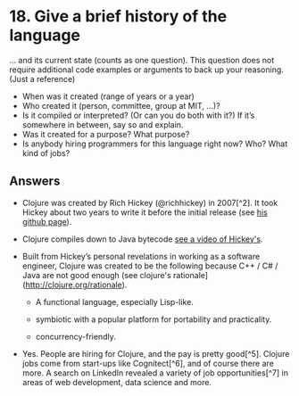 # 18. Give a brief history of the language 

... and its current state (counts as one question). This question does not require additional code examples or arguments to back up your reasoning. (Just a reference)

- When was it created (range of years or a year)
- Who created it (person, committee, group at MIT, ...)?
- Is it compiled or interpreted? (Or can you do both with it?) If it’s somewhere in between, say so and explain. 
- Was it created for a purpose? What purpose?
- Is anybody hiring programmers for this language right now? Who? What kind of jobs?

## Answers

-   Clojure was created by Rich Hickey (@richhickey) in 2007[^2]. It took Hickey about two years to write it before the initial release (see [his github page](https://github.com/clojure/clojure/commits/1.0.x?page=30)).

-   Clojure compiles down to Java bytecode [see a video of Hickey's](https://www.youtube.com/watch?v=P76Vbsk_3J0&index=4&list=WL).

-   Built from Hickey’s personal revelations in working as a software engineer, Clojure was created to be the following because C++ / C\# / Java are not good enough (see clojure's rationale](http://clojure.org/rationale).

    -   A functional language, especially Lisp-like.

    -   symbiotic with a popular platform for portability
        and practicality.

    -   concurrency-friendly.

-   Yes. People are hiring for Clojure, and the pay is pretty good[^5].
    Clojure jobs come from start-ups like Cognitect[^6], and of course
    there are more. A search on LinkedIn revealed a variety of job
    opportunities[^7] in areas of web development, data science
    and more.

